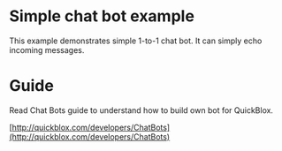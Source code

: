 # Simple chat bot example

This example demonstrates simple 1-to-1 chat bot. It can simply echo incoming messages.

# Guide
Read Chat Bots guide to understand how to build own bot for QuickBlox.

[http://quickblox.com/developers/ChatBots](http://quickblox.com/developers/ChatBots)